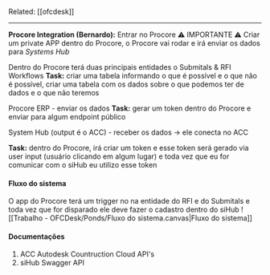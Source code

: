 Related: [[ofcdesk]]

---

**Procore Integration (Bernardo):** Entrar no Procore
⚠️ IMPORTANTE ⚠️ Criar um private APP dentro do Procore, o Procore vai rodar e irá enviar os dados para *Systems Hub*

Dentro do Procore terá duas principais entidades o Submitals & RFI Workflows
**Task:** criar uma tabela informando o que é possível e o que não é possível, criar uma tabela com os dados sobre o que podemos ter de dados e o que não teremos

Procore ERP - enviar os dados
**Task:** gerar um token dentro do Procore e enviar para algum endpoint público

System Hub (output é o ACC) - receber os dados -> ele conecta no ACC

**Task:** dentro do Procore, irá criar um token e esse token será gerado via user input (usuário clicando em algum lugar) e toda vez que eu for comunicar com o siHub eu utilizo esse token

#### Fluxo do sistema
O app do Procore terá um trigger no na entidade do RFI e do Submitals e toda vez que for disparado ele deve fazer o cadastro dentro do siHub
![[Trabalho - OFCDesk/Ponds/Fluxo do sistema.canvas|Fluxo do sistema]]

#### Documentações
1. ACC Autodesk Countruction Cloud API's
2. siHub Swagger API
